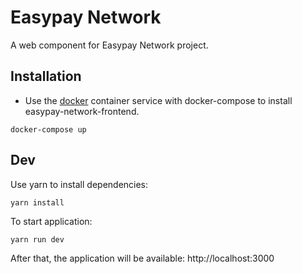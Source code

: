 # Easypay Network

A web component for Easypay Network project.

## Installation

* Use the [docker](https://www.docker.com) container service with docker-compose to install easypay-network-frontend.
```
docker-compose up
```

## Dev
Use yarn to install dependencies:
```
yarn install
```
To start application:
```
yarn run dev
```
After that, the application will be available: http://localhost:3000
